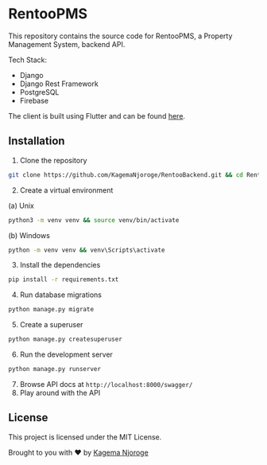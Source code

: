 # RentooPMS

This repository contains the source code for RentooPMS, a Property Management System, backend API.

Tech Stack:

- Django
- Django Rest Framework
- PostgreSQL
- Firebase

The client is built using Flutter and can be found [here](https://github.com/KagemaNjoroge/RentooClient).

## Installation

1. Clone the repository

```bash
git clone https://github.com/KagemaNjoroge/RentooBackend.git && cd RentooBackend
```

2. Create a virtual environment

(a) Unix

```bash
python3 -m venv venv && source venv/bin/activate
```

(b) Windows

```bash
python -m venv venv && venv\Scripts\activate
```

3. Install the dependencies

```bash
pip install -r requirements.txt
```

4. Run database migrations

```bash
python manage.py migrate
```

5. Create a superuser

```bash
python manage.py createsuperuser
```

6. Run the development server

```bash
python manage.py runserver
```

7. Browse API docs at `http://localhost:8000/swagger/`
8. Play around with the API

## License

This project is licensed under the MIT License.

Brought to you with :heart: by [Kagema Njoroge](https://njoroge.tomorrow.co.ke)
